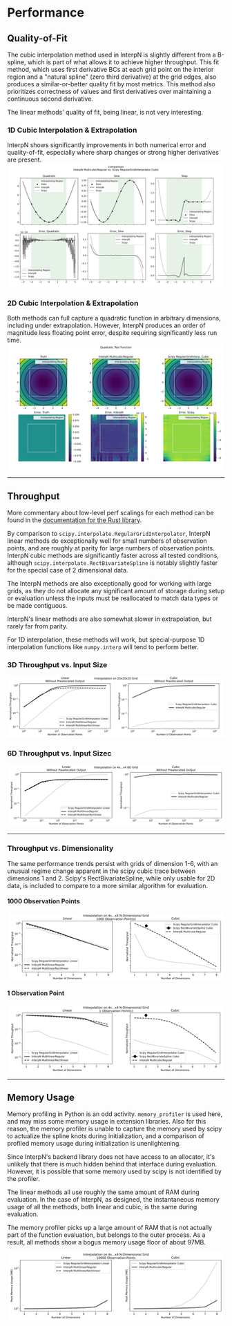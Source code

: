 # Performance

## Quality-of-Fit

The cubic interpolation method used in InterpN is slightly different from a B-spline, which is part of what allows it to achieve higher throughput. This fit method, which uses first derivative BCs at each grid point on the interior region and a "natural spline" (zero third derivative) at the grid edges, also produces a similar-or-better quality fit by most metrics. This method also prioritizes correctness of values and first derivatives over maintaining a continuous second derivative.

The linear methods' quality of fit, being linear, is not very interesting.

### 1D Cubic Interpolation & Extrapolation
InterpN shows significantly improvements in both numerical error and quality-of-fit, especially where sharp changes or strong higher derivatives are present. 
![1D cubic quality of fit](./1d_cubic_quality_of_fit.svg)

### 2D Cubic Interpolation & Extrapolation
Both methods can full capture a quadratic function in arbitrary dimensions, including under extrapolation. However, InterpN produces an order of magnitude less floating point error, despite requiring significantly less run time.
![2D cubic](./2d_cubic_quality_of_fit.svg)

----
## Throughput

More commentary about low-level perf scalings for each method
can be found in the [documentation for the Rust library](https://docs.rs/interpn/latest/interpn/).

By comparison to `scipy.interpolate.RegularGridInterpolator`,
InterpN linear methods do exceptionally well for small numbers of observation points, and are roughly at parity for large numbers of observation points. InterpN cubic methods are significantly faster across all tested conditions, although `scipy.interpolate.RectBivariateSpline` is notably slightly faster for the special case of 2 dimensional data.

The InterpN methods are also exceptionally good for working with large grids,
as they do not allocate any significant amount of storage during
setup or evaluation unless the inputs must be reallocated to match data types or be made contiguous.

InterpN's linear methods are also somewhat slower in extrapolation, but rarely
far from parity.

For 1D interpolation, these methods will work, but special-purpose
1D interpolation functions like `numpy.interp` will tend to perform
better.

### 3D Throughput vs. Input Size
![3D linear throughput](./3d_no_prealloc.svg)

### 6D Throughput vs. Input Sizec
![6D linear throughput](./6d_no_prealloc.svg)

----
### Throughput vs. Dimensionality
The same performance trends persist with grids of dimension 1-6, with an unusual regime change apparent in the scipy cubic trace between dimensions 1 and 2. Scipy's RectBivariateSpline, while only usable for 2D data, is included to compare to a more similar algorithm for evaluation.

#### 1000 Observation Points
![ND throughput 1000 obs](./nd_throughput_1000obs.svg)

#### 1 Observation Point
![ND throughput 1 obs](./nd_throughput_1obs.svg)

----
## Memory Usage

Memory profiling in Python is an odd activity. `memory_profiler` is used here, and may miss some memory usage in extension libraries. Also for this reason, the memory profiler is unable to capture the memory used by scipy to actualize the spline knots during initialization, and a comparison of profiled memory usage during initialization is unenlightening.

Since InterpN's backend library does not have access to an allocator, it's unlikely that there is much hidden behind that interface during evaluation. However, it is possible that some memory used by scipy is not identified by the profiler.

The linear methods all use roughly the same amount of RAM during evaluation. In the case of InterpN, as designed, the instantaneous memory usage of all the methods, both linear and cubic, is the same during evaluation.

The memory profiler picks up a large amount of RAM that is not actually part of the function evaluation, but belongs to the outer process. As a result, all methods show a bogus memory usage floor of about 97MB.

![ND memory usage](./nd_memory.svg)
